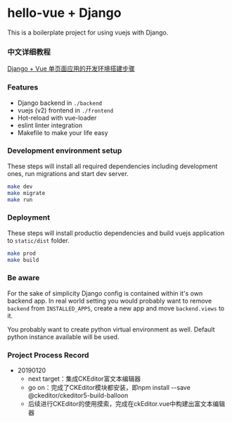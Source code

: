 # hello-vue + Django

This is a boilerplate project for using vuejs with Django.

### 中文详细教程
[Django + Vue 单页面应用的开发环境搭建步骤](http://www.jianshu.com/p/fe74907e16b9)

### Features
* Django backend in `./backend`
* vuejs (v2) frontend in `./frontend`
* Hot-reload with vue-loader
* eslint linter integration
* Makefile to make your life easy


### Development environment setup

These steps will install all required dependencies including development ones, run migrations and start dev server.

```bash
make dev
make migrate
make run
```

### Deployment

These steps will install productio dependencies and build vuejs application to `static/dist` folder.

```bash
make prod
make build
```

### Be aware

For the sake of simplicity Django config is contained within it's own backend app. In real world setting you would
probably want to remove `backend` from `INSTALLED_APPS`, create a new app and move `backend.views` to it.

You probably want to create python virtual environment as well. Default python instance available will be used.



### Project Process Record
* 20190120
    * next target：集成CKEditor富文本编辑器
    * go on：完成了CKEditor模块都安装，即npm install --save @ckeditor/ckeditor5-build-balloon
    * 后续进行CKEditor的使用摸索，完成在ckEditor.vue中构建出富文本编辑器
